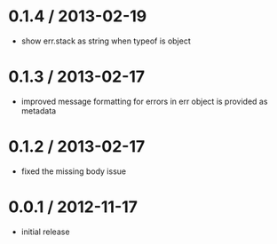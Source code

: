 0.1.4 / 2013-02-19
==================
  * show err.stack as string when typeof is object

0.1.3 / 2013-02-17
==================
  * improved message formatting for errors in err object is provided as metadata

0.1.2 / 2013-02-17
==================
  * fixed the missing body issue

0.0.1 / 2012-11-17
==================
  * initial release
